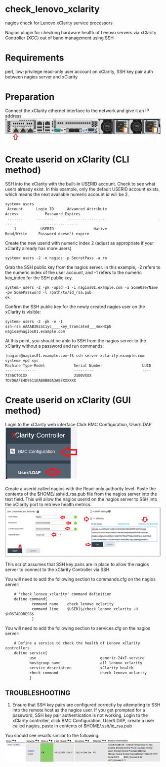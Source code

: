 # check_lenovo_xclarity
nagios check for Lenovo xClarity service processors

Nagios plugin for checking hardware health of Lenovo servers via xClarity Controller (XCC) out of band management using SSH

# Requirements
perl, low-privilege read-only user account on xClarity, SSH key pair auth between nagios server and xClarity

# Preparation
Connect the xClarity ethernet interface to the network and give it an IP address
<br><img src=images/xclarity_interface.png>

# Create userid on xClarity (CLI method)
SSH into the xClarity with the built-in USERID account.
Check to see what users already exist.  In this example, only the default USERID account exists, which means the next available numeric account id will be 2.
```
system> users
 Account      Login ID      Advanced Attribute                       Access            Password Expires
 -------      --------      ------------------                       ------            ----------------
    1           USERID                  Native                   Read/Write     Password doesn't expire
```

Create the new userid with numeric index 2 (adjust as appropriate if your xClarity already has more users)
```
system> users -2 -n nagios -p SecretPass -a ro
```

Grab the SSH public key from the nagios server.
In this example, -2 refers to the numeric index of the user account, and -1 refers to the numeric key_index for the SSH public key.
```
system> users -2 -pk -upld -1 -i nagios01.example.com -u SomeUserName -pw SomePassword -l /path/to/id_rsa.pub
ok
```

Confirm the SSH public key for the newly created nagios user on the xClarity is visible:
```
system> users -2 -pk -e -1
ssh-rsa AAAAB3NzaC1yc____key_truncated___4exHCpN nagios@nagios01.example.com
```

At this point, you should be able to SSH from the nagios server to the xClarity without a password and run commands:
```
[nagios@nagios01.example.com~]$ ssh server-xclarity.example.com
system> vpd sys
Machine Type-Model             Serial Number                  UUID
--------------                 ---------                      ----
7Z46CTO1XX                     J100VXXX                       7D7D6AFE4D9511EAB0B80A3A88XXXXXX
```

# Create userid on xClarity (GUI method)
Login to the xClarity web interface
Click BMC Configuration, User/LDAP
<br><img src=images/xclarity_bmc.png>

Create a userid called nagios with the Read-only authority level.
Paste the contents of the $HOME/.ssh/id_rsa.pub file from the nagios server into the text field.  This will allow the nagios userid on the nagios server to SSH into the xClarity port to retrieve health metrics.
<br><img src=images/xclarity_sshkey.png>


This script assumes that SSH key pairs are in place to allow the nagios server to connect to the xClarity Controller via SSH

You will need to add the following section to commands.cfg on the nagios server:
```
    # 'check_lenovo_xclarity' command definition
    define command{
            command_name    check_lenovo_xclarity
            command_line    $USER1$/check_lenovo_xclarity -H $HOSTADDRESS$
            }
 ```
 
 
You will need to add the following section to services.cfg on the nagios server:
```
    # Define a service to check the health of Lenovo xClarity controllers
    define service{
           use                             generic-24x7-service
           hostgroup_name                  all_lenovo_xclarity
           service_description             xClarity health
           check_command                   check_lenovo_xclarity
           }
```

TROUBLESHOOTING
---------------
1) Ensure that SSH key pairs are configured correctly by attempting to SSH into the remote host as the nagios user.
   If you get prompted for a password, SSH key pair authentication is not working.
   Login to the xClarity controller, click BMC Configuration, User/LDAP, create a user called nagios, paste in contents of $HOME/.ssh/id_rsa.pub 


You should see results similar to the following:
<img src=images/check_lenovo_xclarity.png>
